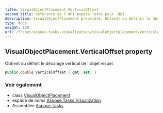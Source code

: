```yaml
---
title: VisualObjectPlacement.VerticalOffset
second_title: Référence de l'API Aspose.Tasks pour .NET
description: VisualObjectPlacement propriété. Obtient ou définit le décalage vertical de lobjet visuel.
type: docs
weight: 120
url: /fr/net/aspose.tasks.visualization/visualobjectplacement/verticaloffset/
---
```

## VisualObjectPlacement.VerticalOffset property

Obtient ou définit le décalage vertical de l'objet visuel.

```csharp
public double VerticalOffset { get; set; }
```

### Voir également

* class [VisualObjectPlacement](../)
* espace de noms [Aspose.Tasks.Visualization](../../visualobjectplacement/)
* Assemblée [Aspose.Tasks](../../../)


